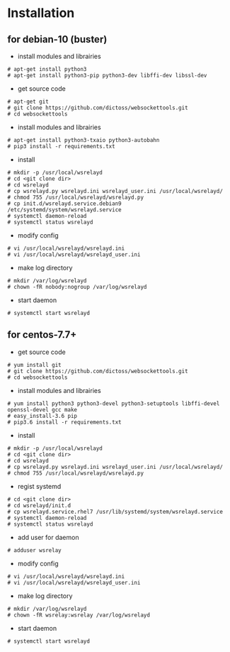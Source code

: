 # Installation

## for debian-10 (buster)

- install modules and librairies

```
# apt-get install python3
# apt-get install python3-pip python3-dev libffi-dev libssl-dev
```

- get source code

```
# apt-get git
# git clone https://github.com/dictoss/websockettools.git
# cd websockettools
```

- install modules and librairies

```
# apt-get install python3-txaio python3-autobahn
# pip3 install -r requirements.txt
```

- install

```
# mkdir -p /usr/local/wsrelayd
# cd <git clone dir>
# cd wsrelayd
# cp wsrelayd.py wsrelayd.ini wsrelayd_user.ini /usr/local/wsrelayd/
# chmod 755 /usr/local/wsrelayd/wsrelayd.py
# cp init.d/wsrelayd.service.debian9 /etc/systemd/system/wsrelayd.service
# systemctl daemon-reload
# systemctl status wsrelayd
```

- modify config

```
# vi /usr/local/wsrelayd/wsrelayd.ini
# vi /usr/local/wsrelayd/wsrelayd_user.ini
```

- make log directory

```
# mkdir /var/log/wsrelayd
# chown -fR nobody:nogroup /var/log/wsrelayd
```

- start daemon

```
# systemctl start wsrelayd
```

## for centos-7.7+

- get source code

```
# yum install git
# git clone https://github.com/dictoss/websockettools.git
# cd websockettools
```

- install modules and librairies

```
# yum install python3 python3-devel python3-setuptools libffi-devel openssl-devel gcc make
# easy_install-3.6 pip
# pip3.6 install -r requirements.txt
```

- install

```
# mkdir -p /usr/local/wsrelayd
# cd <git clone dir>
# cd wsrelayd
# cp wsrelayd.py wsrelayd.ini wsrelayd_user.ini /usr/local/wsrelayd/
# chmod 755 /usr/local/wsrelayd/wsrelayd.py
```

- regist systemd

```
# cd <git clone dir>
# cd wsrelayd/init.d
# cp wsrelayd.service.rhel7 /usr/lib/systemd/system/wsrelayd.service
# systemctl daemon-reload
# systemctl status wsrelayd
```

- add user for daemon

```
# adduser wsrelay
```

- modify config

```
# vi /usr/local/wsrelayd/wsrelayd.ini
# vi /usr/local/wsrelayd/wsrelayd_user.ini
```

- make log directory

```
# mkdir /var/log/wsrelayd
# chown -fR wsrelay:wsrelay /var/log/wsrelayd
```

- start daemon

```
# systemctl start wsrelayd
```
